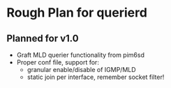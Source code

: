 Rough Plan for querierd
=======================

Planned for v1.0
----------------

 - Graft MLD querier functionality from pim6sd
 - Proper conf file, support for:
   - granular enable/disable of IGMP/MLD
   - static join per interface, remember socket filter!

